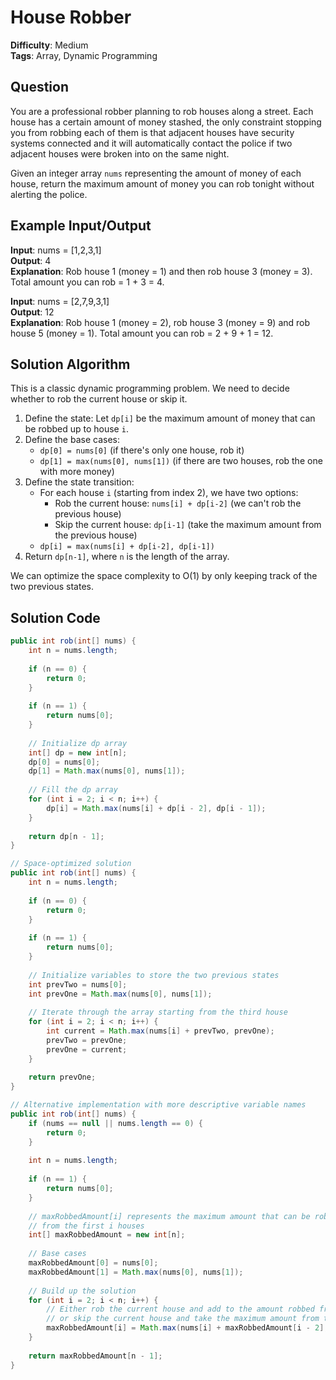 # House Robber

**Difficulty**: Medium  
**Tags**: Array, Dynamic Programming

## Question
You are a professional robber planning to rob houses along a street. Each house has a certain amount of money stashed, the only constraint stopping you from robbing each of them is that adjacent houses have security systems connected and it will automatically contact the police if two adjacent houses were broken into on the same night.

Given an integer array `nums` representing the amount of money of each house, return the maximum amount of money you can rob tonight without alerting the police.

## Example Input/Output
**Input**: nums = [1,2,3,1]  
**Output**: 4  
**Explanation**: Rob house 1 (money = 1) and then rob house 3 (money = 3). Total amount you can rob = 1 + 3 = 4.

**Input**: nums = [2,7,9,3,1]  
**Output**: 12  
**Explanation**: Rob house 1 (money = 2), rob house 3 (money = 9) and rob house 5 (money = 1). Total amount you can rob = 2 + 9 + 1 = 12.

## Solution Algorithm
This is a classic dynamic programming problem. We need to decide whether to rob the current house or skip it.

1. Define the state: Let `dp[i]` be the maximum amount of money that can be robbed up to house `i`.
2. Define the base cases:
   - `dp[0] = nums[0]` (if there's only one house, rob it)
   - `dp[1] = max(nums[0], nums[1])` (if there are two houses, rob the one with more money)
3. Define the state transition:
   - For each house `i` (starting from index 2), we have two options:
     - Rob the current house: `nums[i] + dp[i-2]` (we can't rob the previous house)
     - Skip the current house: `dp[i-1]` (take the maximum amount from the previous house)
   - `dp[i] = max(nums[i] + dp[i-2], dp[i-1])`
4. Return `dp[n-1]`, where `n` is the length of the array.

We can optimize the space complexity to O(1) by only keeping track of the two previous states.

## Solution Code
```java
public int rob(int[] nums) {
    int n = nums.length;
    
    if (n == 0) {
        return 0;
    }
    
    if (n == 1) {
        return nums[0];
    }
    
    // Initialize dp array
    int[] dp = new int[n];
    dp[0] = nums[0];
    dp[1] = Math.max(nums[0], nums[1]);
    
    // Fill the dp array
    for (int i = 2; i < n; i++) {
        dp[i] = Math.max(nums[i] + dp[i - 2], dp[i - 1]);
    }
    
    return dp[n - 1];
}
```

```java
// Space-optimized solution
public int rob(int[] nums) {
    int n = nums.length;
    
    if (n == 0) {
        return 0;
    }
    
    if (n == 1) {
        return nums[0];
    }
    
    // Initialize variables to store the two previous states
    int prevTwo = nums[0];
    int prevOne = Math.max(nums[0], nums[1]);
    
    // Iterate through the array starting from the third house
    for (int i = 2; i < n; i++) {
        int current = Math.max(nums[i] + prevTwo, prevOne);
        prevTwo = prevOne;
        prevOne = current;
    }
    
    return prevOne;
}
```

```java
// Alternative implementation with more descriptive variable names
public int rob(int[] nums) {
    if (nums == null || nums.length == 0) {
        return 0;
    }
    
    int n = nums.length;
    
    if (n == 1) {
        return nums[0];
    }
    
    // maxRobbedAmount[i] represents the maximum amount that can be robbed
    // from the first i houses
    int[] maxRobbedAmount = new int[n];
    
    // Base cases
    maxRobbedAmount[0] = nums[0];
    maxRobbedAmount[1] = Math.max(nums[0], nums[1]);
    
    // Build up the solution
    for (int i = 2; i < n; i++) {
        // Either rob the current house and add to the amount robbed from houses before the previous one,
        // or skip the current house and take the maximum amount from the previous house
        maxRobbedAmount[i] = Math.max(nums[i] + maxRobbedAmount[i - 2], maxRobbedAmount[i - 1]);
    }
    
    return maxRobbedAmount[n - 1];
}
``` 